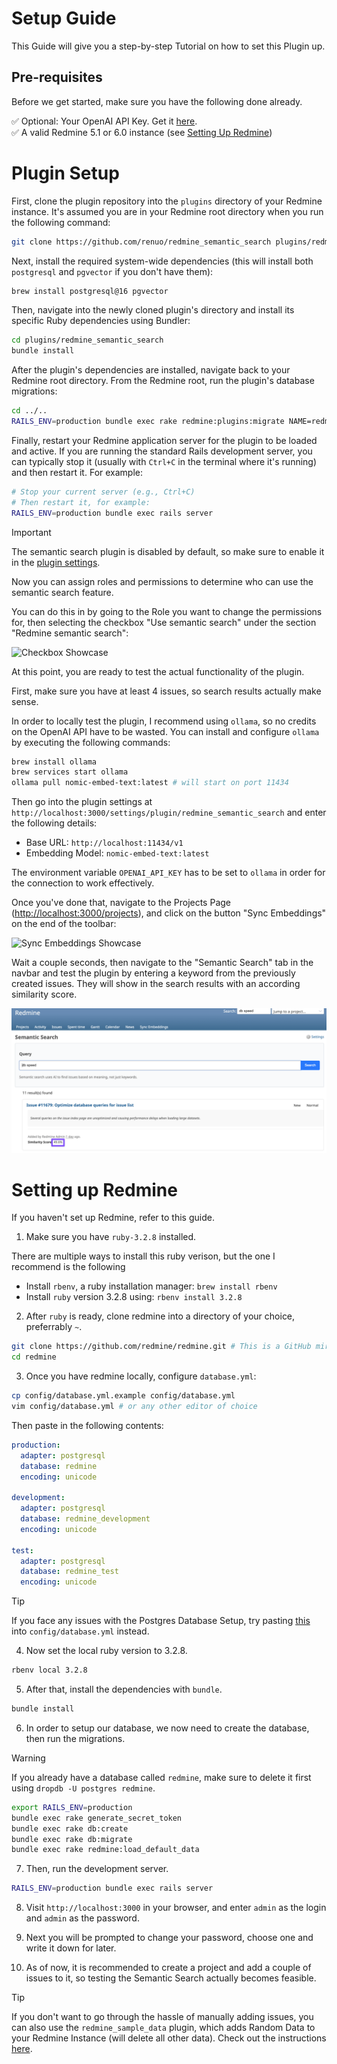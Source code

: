 # Setup Guide

This Guide will give you a step-by-step Tutorial on how to set this Plugin up.

## Pre-requisites

Before we get started, make sure you have the following done already.

✅ Optional: Your OpenAI API Key. Get it [here](https://platform.openai.com/api-keys).
<br />
✅ A valid Redmine 5.1 or 6.0 instance (see [Setting Up Redmine](#setting-up-redmine))

# Plugin Setup

First, clone the plugin repository into the `plugins` directory of your Redmine instance.
It's assumed you are in your Redmine root directory when you run the following command:

```bash
git clone https://github.com/renuo/redmine_semantic_search plugins/redmine_semantic_search
```

Next, install the required system-wide dependencies (this will install both `postgresql` and `pgvector` if you don't have them):

```bash
brew install postgresql@16 pgvector
```

Then, navigate into the newly cloned plugin's directory and install its specific Ruby dependencies using Bundler:

```bash
cd plugins/redmine_semantic_search
bundle install
```

After the plugin's dependencies are installed, navigate back to your Redmine root directory. From the Redmine root, run the plugin's database migrations:

```bash
cd ../..
RAILS_ENV=production bundle exec rake redmine:plugins:migrate NAME=redmine_semantic_search
```

Finally, restart your Redmine application server for the plugin to be loaded and active.
If you are running the standard Rails development server, you can typically stop it (usually with `Ctrl+C` in the terminal where it's running) and then restart it. For example:

```bash
# Stop your current server (e.g., Ctrl+C)
# Then restart it, for example:
RAILS_ENV=production bundle exec rails server
```

> [!IMPORTANT]
> The semantic search plugin is disabled by default, so make sure to enable it in the [plugin settings](http://localhost:3000/settings/plugin/redmine_semantic_search).

Now you can assign roles and permissions to determine who can use the semantic search feature.

You can do this in by going to the Role you want to change the permissions for, then selecting the checkbox "Use semantic search" under the section "Redmine semantic search":

![Checkbox Showcase](repo/checkbox-showcase.gif)

At this point, you are ready to test the actual functionality of the plugin.

First, make sure you have at least 4 issues, so search results actually make sense.

In order to locally test the plugin, I recommend using `ollama`, so no credits on the OpenAI API have to be wasted. You can install and configure `ollama` by executing the following commands:

```bash
brew install ollama
brew services start ollama
ollama pull nomic-embed-text:latest # will start on port 11434
```

Then go into the plugin settings at `http://localhost:3000/settings/plugin/redmine_semantic_search` and enter the following details:

- Base URL: `http://localhost:11434/v1`
- Embedding Model: `nomic-embed-text:latest`

The environment variable `OPENAI_API_KEY` has to be set to `ollama` in order for the connection to work effectively.

Once you've done that, navigate to the Projects Page ([http://localhost:3000/projects](http://localhost:3000/projects)), and click on the button "Sync Embeddings" on the end of the toolbar:

![Sync Embeddings Showcase](repo/sync-showcase.gif)

Wait a couple seconds, then navigate to the "Semantic Search" tab in the navbar and test the plugin by entering a keyword from the previously created issues. They will show in the search results with an according similarity score.

![Search Results](repo/results.png)

# Setting up Redmine

If you haven't set up Redmine, refer to this guide.

1. Make sure you have `ruby-3.2.8` installed.

There are multiple ways to install this ruby verison, but the one I recommend is the following

- Install `rbenv`, a ruby installation manager: `brew install rbenv`
- Install `ruby` version 3.2.8 using: `rbenv install 3.2.8`

2. After `ruby` is ready, clone redmine into a directory of your choice, preferrably `~`.

```bash
git clone https://github.com/redmine/redmine.git # This is a GitHub mirror of Redmine, not the official one
cd redmine
```

3. Once you have redmine locally, configure `database.yml`:

```bash
cp config/database.yml.example config/database.yml
vim config/database.yml # or any other editor of choice
```

Then paste in the following contents:

```yaml
production:
  adapter: postgresql
  database: redmine
  encoding: unicode

development:
  adapter: postgresql
  database: redmine_development
  encoding: unicode

test:
  adapter: postgresql
  database: redmine_test
  encoding: unicode
```

> [!TIP]
> If you face any issues with the Postgres Database Setup, try pasting [this](repo/backup_database.yml) into `config/database.yml` instead.

4. Now set the local ruby version to 3.2.8.

```bash
rbenv local 3.2.8
```

5. After that, install the dependencies with `bundle`.

```bash
bundle install
```

6. In order to setup our database, we now need to create the database, then run the migrations.

> [!WARNING]
> If you already have a database called `redmine`, make sure to delete it first using `dropdb -U postgres redmine`.

```bash
export RAILS_ENV=production
bundle exec rake generate_secret_token
bundle exec rake db:create
bundle exec rake db:migrate
bundle exec rake redmine:load_default_data
```

7. Then, run the development server.

```bash
RAILS_ENV=production bundle exec rails server
```

8. Visit `http://localhost:3000` in your browser, and enter `admin` as the login and `admin` as the password.

9. Next you will be prompted to change your password, choose one and write it down for later.

10. As of now, it is recommended to create a project and add a couple of issues to it, so testing the Semantic Search actually becomes feasible.

> [!TIP]
> If you don't want to go through the hassle of manually adding issues, you can also use the `redmine_sample_data` plugin, which adds Random Data to your Redmine Instance (will delete all other data). Check out the instructions [here](https://github.com/alexandermeindl/redmine_sample_data).
